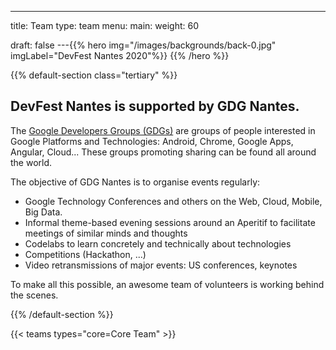 ---

title: Team
type: team
menu:
  main:
    weight: 60

draft: false
---{{% hero img="/images/backgrounds/back-0.jpg" imgLabel="DevFest Nantes 2020"%}}
{{% /hero %}}

{{% default-section class="tertiary" %}}

## DevFest Nantes is supported by GDG Nantes.

The [Google Developers Groups (GDGs)](http://developers.google.com/groups) are groups of people interested in Google Platforms and Technologies: Android, Chrome, Google Apps, Angular, Cloud... These groups promoting sharing can be found all around the world.

The objective of GDG Nantes is to organise events regularly:

- Google Technology Conferences and others on the Web, Cloud, Mobile, Big Data.
- Informal theme-based evening sessions around an Aperitif to facilitate meetings of similar minds and thoughts
- Codelabs to learn concretely and technically about technologies
- Competitions (Hackathon, ...)
- Video retransmissions of major events: US conferences, keynotes

To make all this possible, an awesome team of volunteers is working behind the scenes.

{{% /default-section %}}

<!-- ... -->

{{< teams types="core=Core Team" >}}

<!-- ... -->

<!--
{{% partners categories="communautes,media" %}}
# Partners
{{% /partners %}}
-->
